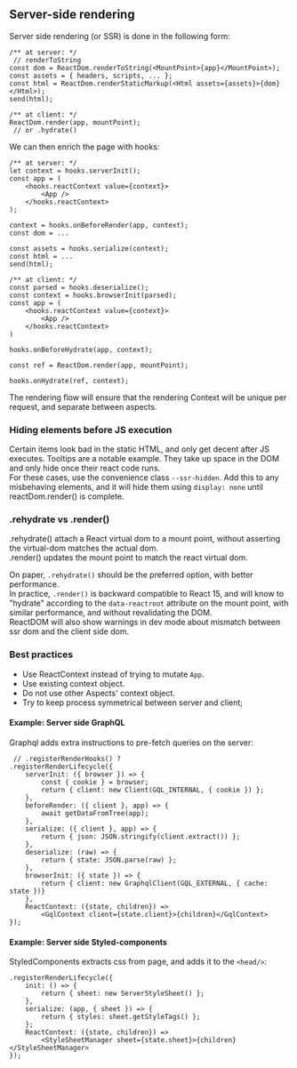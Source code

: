 ## Server-side rendering

Server side rendering (or SSR) is done in the following form:

```tsx
/** at server: */
 // renderToString
const dom = ReactDom.renderToString(<MountPoint>{app}</MountPoint>);
const assets = { headers, scripts, ... };
const html = ReactDom.renderStaticMarkup(<Html assets={assets}>{dom}</Html>);
send(html);

/** at client: */
ReactDom.render(app, mountPoint);
 // or .hydrate()
```

We can then enrich the page with hooks:

```tsx
/** at server: */
let context = hooks.serverInit();
const app = (
	<hooks.reactContext value={context}>
		<App />
	</hooks.reactContext>
);

context = hooks.onBeforeRender(app, context);
const dom = ...

const assets = hooks.serialize(context);
const html = ...
send(html);

/** at client: */
const parsed = hooks.deserialize();
const context = hooks.browserInit(parsed);
const app = (
	<hooks.reactContext value={context}>
		<App />
	</hooks.reactContext>
)

hooks.onBeforeHydrate(app, context);

const ref = ReactDom.render(app, mountPoint);

hooks.onHydrate(ref, context);
```

The rendering flow will ensure that the rendering Context will be unique per request, and separate between aspects.

### Hiding elements before JS execution

Certain items look bad in the static HTML, and only get decent after JS executes. Tooltips are a notable example. They take up space in the DOM and only hide once their react code runs.  
For these cases, use the convenience class `--ssr-hidden`. Add this to any misbehaving elements, and it will hide them using `display: none` until reactDom.render() is complete.

### .rehydrate vs .render()

.rehydrate() attach a React virtual dom to a mount point, without asserting the virtual-dom matches the actual dom.  
.render() updates the mount point to match the react virtual dom.

On paper, `.rehydrate()` should be the preferred option, with better performance.  
In practice, `.render()` is backward compatible to React 15, and will know to "hydrate" according to the `data-reactroot` attribute on the mount point, with similar performance, and without revalidating the DOM.  
ReactDOM will also show warnings in dev mode about mismatch between ssr dom and the client side dom.

### Best practices

- Use ReactContext instead of trying to mutate `App`.
- Use existing context object.
- Do not use other Aspects' context object.
- Try to keep process symmetrical between server and client;

#### Example: Server side GraphQL

Graphql adds extra instructions to pre-fetch queries on the server:

```tsx
 // .registerRenderHooks() ?
.registerRenderLifecycle({
	serverInit: ({ browser }) => {
		const { cookie } = browser;
		return { client: new Client(GQL_INTERNAL, { cookie }) };
	},
	beforeRender: ({ client }, app) => {
		await getDataFromTree(app);
	},
	serialize: ({ client }, app) => {
		return { json: JSON.stringify(client.extract()) };
	},
	deserialize: (raw) => {
		return { state: JSON.parse(raw) };
	},
	browserInit: ({ state }) => {
		return { client: new GraphqlClient(GQL_EXTERNAL, { cache: state })}
	},
	ReactContext: ({state, children}) =>
		<GqlContext client={state.client}>{children}</GqlContext>
});
```

#### Example: Server side Styled-components

StyledComponents extracts css from page, and adds it to the `<head/>`:

```tsx
.registerRenderLifecycle({
	init: () => {
		return { sheet: new ServerStyleSheet() };
	},
	serialize: (app, { sheet }) => {
		return { styles: sheet.getStyleTags() };
	};
	ReactContext: ({state, children}) =>
		<StyleSheetManager sheet={state.sheet}>{children}</StyleSheetManager>
});
```
